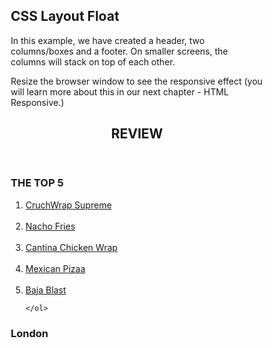 <!DOCTYPE html>
<html lang="en">
<head>
<title>CSS Template</title>
<meta charset="utf-8">
<meta name="viewport" content="width=device-width, initial-scale=1">
<style>
* {
  box-sizing: border-box;
}

body {
  font-family: Arial, Helvetica, sans-serif;
}

 Style the header */
header {
  background-color: #666;
  padding: 30px;
  text-align: center;
  font-size: 35px;
  color: white;
}

/* Create two columns/boxes that floats next to each other */
nav {
  float: left;
  width: 30%;
  height: 400px; /* only for demonstration, should be removed */
  background: #ccc;
  padding: 20px;
}

/* Style the list inside the menu */
nav ul {
  list-style-type: none;
  padding: 0;
}

article {
  float: left;
  padding: 20px;
  width: 70%;
  background-color: #f1f1f1;
  height: 300px; /* only for demonstration, should be removed */
}

/* Clear floats after the columns */
section::after {
  content: "";
  display: table;
  clear: both;
}


}

/* Responsive layout - makes the two columns/boxes stack on top of each other instead of next to each other, on small screens */
@media (max-width: 600px) {
  nav, article {
    width: 100%;
    height: auto;
  }
}
</style>
</head>
<body>

<h2>CSS Layout Float</h2>
<p>In this example, we have created a header, two columns/boxes and a footer. On smaller screens, the columns will stack on top of each other.</p>
<p>Resize the browser window to see the responsive effect (you will learn more about this in our next chapter - HTML Responsive.)</p>

<header>
  <h2>REVIEW</h2>
</header>

<section>
  <nav>
  <h3>THE TOP 5 </h3>
    <ol>
      <li><a href="#">CruchWrap Supreme</a></li>
	    <br>
      <li><a href="#">Nacho Fries</a></li>
	    <br>
      <li><a href="#">Cantina Chicken Wrap</a></li>
	    <br>
      <li><a href="#">Mexican Pizaa</a></li>
	    <br>
      <li><a href="#">Baja Blast</a></li>

    </ol>
  </nav>
  
  <article>
    <h1>London</h1>
    <p></p>
    <p></p>
    <p></p>
    <p></p>
    <p></p>
	  
  </article>
</section>



</body>
</html>

